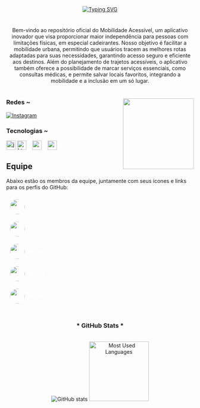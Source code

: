 <div align="center">
  <a href="https://git.io/typing-svg">
    <img src="https://readme-typing-svg.demolab.com?font=Fira+Code&weight=500&size=22&pause=1000&color=006ac0&center=true&vCenter=true&random=false&width=524&lines=%E2%8A%B9+Bem+vindo+ao+nosso+perfil!+" alt="Typing SVG">
  </a>
</div>

#

<p align="center">Bem-vindo ao repositório oficial do Mobilidade Acessível, um aplicativo inovador que visa proporcionar maior independência para pessoas com limitações físicas, em especial cadeirantes. Nosso objetivo é facilitar a mobilidade urbana, permitindo que usuários tracem as melhores rotas adaptadas para suas necessidades, garantindo acesso seguro e eficiente aos destinos. Além do planejamento de trajetos acessíveis, o aplicativo também oferece a possibilidade de marcar serviços essenciais, como consultas médicas, e permite salvar locais favoritos, integrando a mobilidade e a inclusão em um só lugar.
  
#

<img align="right" alt="" height="190px" src="./src/study.gif">

<h3 align="left">Redes ~</h3>

[![Instagram](https://img.shields.io/badge/-Instagram-000?style=for-the-badge&logo=instagram&logoColor=006ac0&color:FFF)](https://www.instagram.com/mobilidade.acessivel/)


<h3 align="left">Tecnologias ~</h3>

<div align="left">
     <img src="https://cdn.jsdelivr.net/gh/devicons/devicon/icons/javascript/javascript-plain.svg" height="25" alt="javascript logo"  />
    <img src="https://cdn.jsdelivr.net/gh/devicons/devicon/icons/html5/html5-original.svg" height="25" alt="html5 logo"  />
    <img width="8" />
    <img src="https://cdn.jsdelivr.net/gh/devicons/devicon/icons/css3/css3-original.svg" height="25" alt="css3 logo"  />
    <img width="8" />
    <img src="https://cdn.jsdelivr.net/gh/devicons/devicon/icons/react/react-original.svg" height="25" alt="react logo"  />
    <img width="8" />
</div>

## Equipe

Abaixo estão os membros da equipe, juntamente com seus ícones e links para os perfis do GitHub:

<div style="display: flex; flex-direction: column; align-items: flex-start;">
  <a href="https://github.com/Dandanp3" target="_blank" style="display: flex; align-items: center; text-decoration: none; color: #ffffff; margin: 10px;">
    <img src="https://github.com/user-attachments/assets/0c017e2d-511d-420d-8f38-07b27db16b68" alt="Daniel" style="width: 40px; height: 40px; border-radius: 50%; object-fit: cover; margin-right: 10px; transition: transform 0.3s;" onmouseover="this.style.transform='scale(1.1)'" onmouseout="this.style.transform='scale(1)'"/>
    <span>Daniel</span>
  </a>

  <a href="https://github.com/Thalyszx" target="_blank" style="display: flex; align-items: center; text-decoration: none; color: #ffffff; margin: 10px;">
    <img src="https://github.com/user-attachments/assets/2382707b-c06c-4718-8936-2e4e34285588" alt="Thalys" style="width: 40px; height: 40px; border-radius: 50%; object-fit: cover; margin-right: 10px; transition: transform 0.3s;" onmouseover="this.style.transform='scale(1.1)'" onmouseout="this.style.transform='scale(1)'"/>
    <span>Thalys</span>
  </a>

  <a href="https://github.com/mhauuu" target="_blank" style="display: flex; align-items: center; text-decoration: none; color: #ffffff; margin: 10px;">
    <img src="https://github.com/user-attachments/assets/f429b45a-d611-4f3a-955d-05b66bae49e0" alt="Mauricio" style="width: 40px; height: 40px; border-radius: 50%; object-fit: cover; margin-right: 10px; transition: transform 0.3s;" onmouseover="this.style.transform='scale(1.1)'" onmouseout="this.style.transform='scale(1)'"/>
    <span>Mauricio</span>
  </a>

  <a href="https://github.com/dvddogera" target="_blank" style="display: flex; align-items: center; text-decoration: none; color: #ffffff; margin: 10px;">
    <img src="https://github.com/user-attachments/assets/5f45ab8d-65a2-4d21-bae3-6467725521c8" alt="Deivid" style="width: 40px; height: 40px; border-radius: 50%; object-fit: cover; margin-right: 10px; transition: transform 0.3s;" onmouseover="this.style.transform='scale(1.1)'" onmouseout="this.style.transform='scale(1)'"/>
    <span>Deivid</span>
  </a>

  <a href="https://github.com/gusmariz" target="_blank" style="display: flex; align-items: center; text-decoration: none; color: #ffffff; margin: 10px;">
    <img src="https://github.com/user-attachments/assets/0b989035-25c2-41b5-8c5d-a5f809a2babf" alt="Gustavo" style="width: 40px; height: 40px; border-radius: 50%; object-fit: cover; margin-right: 10px; transition: transform 0.3s;" onmouseover="this.style.transform='scale(1.1)'" onmouseout="this.style.transform='scale(1)'"/>
    <span>Gustavo</span>
  </a>
</div>

#

<div style="text-align: center;" align="center">
  <h3>* GitHub Stats *</h3>
  <br>
  <img src="https://github-readme-stats-git-masterrstaa-rickstaa.vercel.app/api?username=Mobilidade-Acessivel&hide_title=true&show_icons=true&include_all_commits=false&count_private=true&line_height=25&hide=issues&bg_color=000&title_color=006ac0&text_color=FFF&border_radius=3&border_color=006ac0&icon_color=006ac0&theme=jolly" alt="GitHub stats">

  <a href="https://github.com/Mobilidade-Acessivel/github-readme-stats">
    <img height="160em" src="https://github-readme-stats-git-masterrstaa-rickstaa.vercel.app/api/top-langs/?username=Mobilidade-Acessivel&line_height=10&card_width=290&layout=compact&hide_title=false&count_private=true&langs_count=4&show_icons=true&title_color=006ac0&hide=html,css&bg_color=000&text_color=8B8B8B&border_radius=3&border_color=006ac0&count_private=true" alt="Most Used Languages"/>
  </a>
</div>


#
